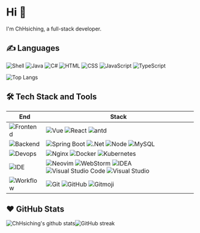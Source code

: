 # Hi 👋

I'm ChHsiching, a full-stack developer.

## ✍️ Languages

![Shell][shell] ![Java][java] ![C#][c#] ![HTML][html] ![CSS][css] ![JavaScript][javascript] ![TypeScript][typescript]

[shell]: https://img.shields.io/badge/Shell-1793D1?logo=arch-linux&logoColor=fff
[java]: https://img.shields.io/badge/Java-%23ED8B00.svg?logo=openjdk&logoColor=white
[c#]: https://custom-icon-badges.demolab.com/badge/C%23-%23239120.svg?logo=cshrp&logoColor=white
[html]: https://img.shields.io/badge/HTML-%23E34F26.svg?logo=html5&logoColor=white
[css]: https://img.shields.io/badge/CSS-1572B6?logo=css3&logoColor=fff
[javascript]: https://img.shields.io/badge/JavaScript-F7DF1E?logo=javascript&logoColor=000
[typescript]: https://img.shields.io/badge/TypeScript-3178C6?logo=typescript&logoColor=fff


![Top Langs](https://github-readme-stats.vercel.app/api/top-langs/?username=ChHsiching&hide_border=true&layout=compact&theme=dracula&locale=en)

## 🛠️ Tech Stack and Tools

| End | Stack |
| --- | --- |
| ![Frontend][frontend] | ![Vue][vue] ![React][react] ![antd][antd]  |
| ![Backend][backend] | ![Spring Boot][springboot] ![.Net][.net] ![Node][node] ![MySQL][mysql] |
| ![Devops][devops] | ![Nginx][nginx] ![Docker][docker] ![Kubernetes][kubernetes] |
| ![IDE][ide] | ![Neovim][neovim] ![WebStorm][webstorm] ![IDEA][idea] ![Visual Studio Code][vscode] ![Visual Studio][visual-studio] |
| ![Workflow][workflow] | ![Git][git] ![GitHub][github] ![Gitmoji][gitmoji] |


[frontend]: https://img.shields.io/badge/-Frontend-black?style=flat
[vue]: https://img.shields.io/badge/Vue.js-4FC08D?logo=vuedotjs&logoColor=fff
[react]: https://img.shields.io/badge/React-%2320232a.svg?logo=react&logoColor=%2361DAFB
[antd]: https://img.shields.io/badge/-Ant_Design-0170fe?style=flat&logo=ant-design


[backend]: https://img.shields.io/badge/-Backend-black?style=flat
[springboot]: https://img.shields.io/badge/Spring%20Boot-6DB33F?logo=springboot&logoColor=fff
[node]: https://img.shields.io/badge/Node.js-6DA55F?logo=node.js&logoColor=white
[.net]: https://img.shields.io/badge/.NET-512BD4?logo=dotnet&logoColor=fff
[mysql]:https://img.shields.io/badge/MySQL-4479A1?logo=mysql&logoColor=fff 


[devops]: https://img.shields.io/badge/-Devops-black?style=flat
[nginx]: https://img.shields.io/badge/-Nginx-009639?style=flat&logo=nginx
[docker]: https://img.shields.io/badge/Docker-2496ED?logo=docker&logoColor=fff
[kubernetes]: https://img.shields.io/badge/Kubernetes-326CE5?logo=kubernetes&logoColor=fff


[ide]: https://img.shields.io/badge/-IDE-black?style=flat
[neovim]: https://img.shields.io/badge/Neovim-57A143?logo=neovim&logoColor=fff
[vscode]: https://custom-icon-badges.demolab.com/badge/Visual%20Studio%20Code-0078d7.svg?logo=vsc&logoColor=white
[webstorm]: https://img.shields.io/badge/WebStorm-000?logo=webstorm&logoColor=fff
[idea]: https://img.shields.io/badge/IntelliJIDEA-000000.svg?logo=intellij-idea&logoColor=white
[visual-studio]: https://custom-icon-badges.demolab.com/badge/Visual%20Studio-5C2D91.svg?&logo=visual-studio&logoColor=white


[workflow]: https://img.shields.io/badge/-Workflow-black?style=flat
[git]: https://img.shields.io/badge/Git-F05032?logo=git&logoColor=fff
[github]: https://img.shields.io/badge/-GitHub-black?style=flat&logo=github


[gitmoji]: https://img.shields.io/badge/-😜_Gitmoji-black?style=flat



## ❤️ GitHub Stats

![ChHsiching's github stats](https://github-readme-stats.vercel.app/api?username=ChHsiching&show_icons=true&theme=dracula&hide_border=true&locale=en)![GitHub streak](https://github-readme-streak-stats.herokuapp.com/?user=ChHsiching&card_width=467&card_height=200&theme=dracula&mode=weekly&hide_border=true&locale=en)